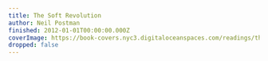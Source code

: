 ```yaml
---
title: The Soft Revolution
author: Neil Postman
finished: 2012-01-01T00:00:00.000Z
coverImage: https://book-covers.nyc3.digitaloceanspaces.com/readings/the-soft-revolution-01.jpg
dropped: false
---
```


